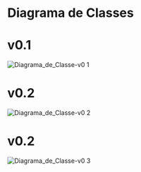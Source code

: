 # Diagrama de Classes

# v0.1
![Diagrama_de_Classe-v0 1](https://github.com/CarlosEduardo-IFF/Sistema-de-E-commerce/assets/149334691/802ed62c-3d06-4adf-8123-962f5c4da67d)

# v0.2
![Diagrama_de_Classe-v0 2](https://github.com/CarlosEduardo-IFF/Sistema-de-E-commerce/assets/149334691/752e76e5-1043-4e63-8f60-66ad3093df41)

# v0.2
![Diagrama_de_Classe-v0 3]([https://github.com/CarlosEduardo-IFF/Sistema-de-E-commerce/assets/149334691/752e76e5-1043-4e63-8f60-66ad3093df41](https://github.com/CarlosEduardo-IFF/Sistema-de-E-commerce/blob/cb36670a57f9e0ec6cd49d5f0a1576ca391d0c83/Docs/%C3%8Cmgs/Diagrama_de_Classe-v0.3.png))


